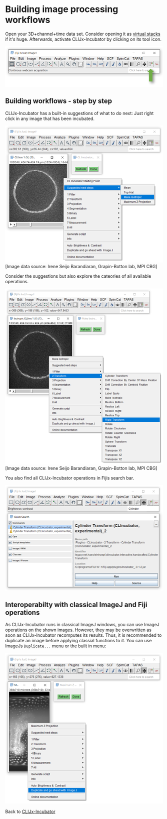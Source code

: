 # Building image processing workflows
Open your 3D+channel+time data set. Consider opening it as [virtual stacks](https://imagej.nih.gov/ij/docs/guide/146-8.html)
if it's huge. Afterwards, activate CLIJx-Incubator by clicking on its tool icon.

![Image](images/installation_ok.png)

## Building workflows - step by step
CLIJx-Incubator has a built-in suggestions of what to do next: 
Just right click in any image that has been incubated.

![Image](images/suggestion_make_isotropic.png) 
[Image data source: Irene Seijo Barandiaran, Grapin-Botton lab, MPI CBG]

Consider the suggestions but also explore the cateories of all available operations. 

![Image](images/menu_rigid_tranform.png)
[Image data source: Irene Seijo Barandiaran, Grapin-Botton lab, MPI CBG]

You also find all CLIJx-Incubator operations in Fijis search bar.

![Image](images/fiji_search.png)

## Interoperabilty with classical ImageJ and Fiji operations
As CLIJx-Incubator runs in classical ImageJ windows, you can use ImageJ operations on the shown images. 
However, they may be overwritten as soon as CLIJx-Incubator recomputes its results.
Thus, it is recommended to duplicate an image before applying classial functions to it. 
You can use ImageJs `Duplicate...` menu or the built in menu:

![Image](images/interoperability_imagej.png)


Back to [CLIJx-Incubator](https://clij.github.io/incubator)
